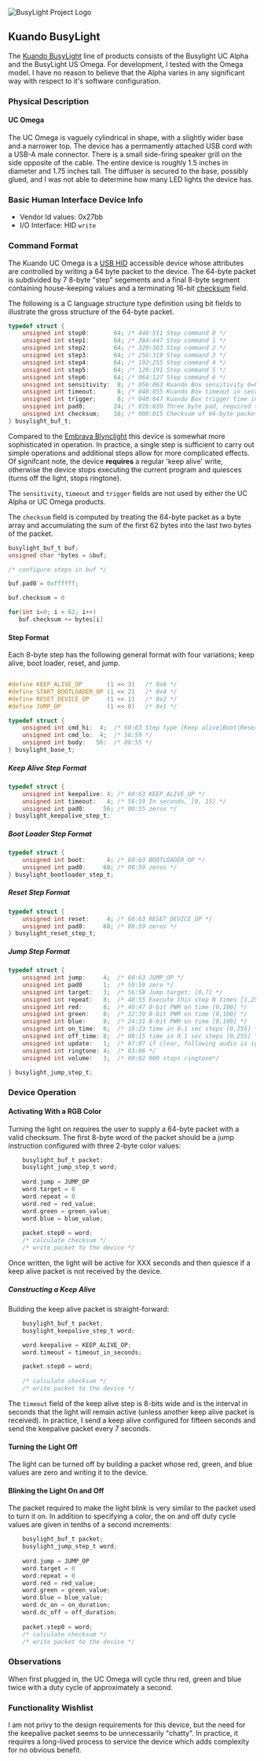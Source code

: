 ![BusyLight Project Logo][1]

## Kuando BusyLight

The [Kuando BusyLight][0] line of products consists of the Busylight
UC Alpha and the BusyLight US Omega. For development, I tested with
the Omega model. I have no reason to believe that the Alpha varies in
any significant way with respect to it's software configuration.

### Physical Description

#### UC Omega

The UC Omega is vaguely cylindrical in shape, with a slightly wider
base and a narrower top. The device has a permamently attached USB
cord with a USB-A male connector. There is a small side-firing speaker
grill on the side opposite of the cable. The entire device is roughly
1.5 inches in diameter and 1.75 inches tall. The diffuser is secured
to the base, possibly glued, and I was not able to determine how many
LED lights the device has.

### Basic Human Interface Device Info

- Vendor Id values: 0x27bb
- I/O Interface: HID `write`

### Command Format

The Kuando UC Omega is a [USB HID][H] accessible device whose
attributes are controlled by writing a 64 byte packet to the device.
The 64-byte packet is subdivided by 7 8-byte "step" segements and a
final 8-byte segment containing house-keeping values and a terminating
16-bit [checksum][CHKSUM] field.

The following is a C language structure type definition using bit
fields to illustrate the gross structure of the 64-byte packet.

```C
typedef struct {
	unsigned int step0:       64; /* 448:511 Step command 0 */
	unsigned int step1:       64; /* 384:447 Step command 1 */
	unsigned int step2:       64; /* 320:383 Step command 2 */
	unsigned int step3:       64; /* 256:319 Step command 3 */
	unsigned int step4:       64; /* 192:255 Step command 4 */
	unsigned int step5:       64; /* 128:191 Step command 5 */
	unsigned int step6:       64; /* 064:127 Step command 6 */
	unsigned int sensitivity:  8; /* 056:063 Kuando Box sensitivity 0=hi, 31=low [0,31] */
	unsigned int timeout:      8; /* 048:055 Kuando Box timeout in seconds [1,30] */
	unsigned int trigger;      8; /* 040:047 Kuando Box trigger time in ms [1, 250] */
	unsigned int pad0;        24; /* 016:039 Three byte pad, required to be 0xffffff */	
	unsigned int checksum;    16; /* 000:015 Checksum of 64-byte packet */
} busylight_buf_t;
```

Compared to the [Embrava Blynclight][Embrava] this device is somewhat more
sophisticated in operation. In practice, a single step is sufficient
to carry out simple operations and additional steps allow for more
complicated effects. Of signifcant note, the device **requires** a regular
'keep alive' write, otherwise the device stops executing the current
program and quiesces (turns off the light, stops ringtone).

The `sensitivity`, `timeout` and `trigger` fields are not used by either
the UC Alpha or UC Omega products.

The `checksum` field is computed by treating the 64-byte packet as a
byte array and accumulating the sum of the first 62 bytes into the
last two bytes of the packet.

```C
busylight_buf_t buf;
unsigned char *bytes = &buf;

/* configure steps in buf */

buf.pad0 = 0xffffff;

buf.checksum = 0

for(int i=0; i < 62; i++)
   buf.checksum += bytes[i]
```


#### Step Format

Each 8-byte step has the following general format with four
variations; keep alive, boot loader, reset, and jump.

```C

#define KEEP_ALIVE_OP       (1 << 3)   /* 0x8 */
#define START_BOOTLOADER_OP (1 << 2)   /* 0x4 */
#define RESET_DEVICE_OP     (1 << 1)   /* 0x2 */
#define JUMP_OP             (1 << 0)   /* 0x1 */

typedef struct {
	unsigned int cmd_hi:  4;  /* 60:63 Step type [Keep alive|Boot|Reset|Jump] */
	unsigned int cmd_lo:  4;  /* 56:59 */
	unsigned int body:   56:  /* 00:55 */
} busylight_base_t;
```

##### Keep Alive Step Format

```C
typedef struct {
    unsigned int keepalive: 4; /* 60:63 KEEP_ALIVE_OP */
	unsigned int timeout:   4; /* 56:59 In seconds, [0, 15] */
	unsigned int pad0:     56; /* 00:55 zeros */
} busylight_keepalive_step_t;	
```

##### Boot Loader Step Format

```C
typedef struct {
    unsigned int boot:      4; /* 60:63 BOOTLOADER_OP */
	unsigned int pad0:     60; /* 00:59 zeros */
} busylight_bootloader_step_t;
```

##### Reset Step Format
```C
typedef struct {
    unsigned int reset:     4; /* 60:63 RESET_DEVICE_OP */
	unsigned int pad0:     60; /* 00:59 zeros */
} busylight_reset_step_t;
```

##### Jump Step Format
```C
typedef struct {
    unsigned int jump:     4;  /* 60:63 JUMP_OP */
	unsigned int pad0      1;  /* 59:59 zero */
	unsigned int target:   3;  /* 56:58 Jump target: [0,7] */
	unsigned int repeat:   8;  /* 48:55 Execute this step N times [1,255] */
	unsigned int red:      8;  /* 40:47 8-bit PWM on time [0,100] */
	unsigned int green:    8;  /* 32:39 8-bit PWM on time [0,100] */
	unsigned int blue:     8;  /* 24:31 8-bit PWM on time [0,100] */
	unsigned int on_time:  8;  /* 16:23 time in 0.1 sec steps [0,255] */
	unsigned int off_time: 8;  /* 08:15 time in 0.1 sec steps [0,255] */
	unsigned int update:   1;  /* 07:07 if clear, following audio is ignored*/
	unsigned int ringtone: 4;  /* 03:06 */
	unsigned int volume:   3;  /* 00:02 000 stops ringtone*/	

} busylight_jump_step_t;
```

### Device Operation


#### Activating With a RGB Color

Turning the light on requires the user to supply a 64-byte packet
with a valid checksum. The first 8-byte word of the packet should
be a jump instruction configured with three 2-byte color values:

```C
    busylight_buf_t packet;
    busylight_jump_step_t word;
    
    word.jump = JUMP_OP
    word.target = 0
    word.repeat = 0
    word.red = red_value;
    word.green = green_value;
    word.blue = blue_value;
    
    packet.step0 = word;
	/* calculate checksum */
	/* write packet to the device */
```

Once written, the light will be active for XXX seconds and then quiesce if
a keep alive packet is not received by the device.

##### Constructing a Keep Alive

Building the keep alive packet is straight-forward:

```C
    busylight_buf_t packet;
    busylight_keepalive_step_t word;

	word.keepalive = KEEP_ALIVE_OP;
	word.timeout = timeout_in_seconds;

	packet.step0 = word;
	
	/* calculate checksum */
	/* write packet to the device */
```

The `timeout` field of the keep alive step is 8-bits wide and is the
interval in seconds that the light will remain active (unless another
keep alive packet is received). In practice, I send a keep alive
configured for fifteen seconds and send the keepalive packet every 7
seconds.

#### Turning the Light Off

The light can be turned off by building a packet whose red, green, and
blue values are zero and writing it to the device.


#### Blinking the Light On and Off

The packet required to make the light blink is very similar to the packet
used to turn it on. In addition to specifying a color, the on and off duty
cycle values are given in tenths of a second increments:

```C
    busylight_buf_t packet;
    busylight_jump_step_t word;
    
    word.jump = JUMP_OP
    word.target = 0
    word.repeat = 0
    word.red = red_value;
    word.green = green_value;
    word.blue = blue_value;
    word.dc_on = on_duration;
	word.dc_off = off_duration;
    
    packet.step0 = word;
	/* calculate checksum */
	/* write packet to the device */
```


### Observations

When first plugged in, the UC Omega will cycle thru red, green and blue twice with
a duty cycle of approximately a second.


### Functionality Wishlist

I am not privy to the design requirements for this device, but the need for the
keepalive packet seems to be unnecessarily "chatty". In practice, it requires a
long-lived process to service the device which adds complexity for no obvious
benefit.


[0]: https://busylight.com
[1]: https://github.com/JnyJny/busylight/blob/master/docs/assets/BusyLightLogo.png
[H]: https://github.com/libusb/hidapi
[Embrava]: https://github.com/JnyJny/busylight/blob/master/docs/devices/embrava.md
[CHKSUM]: https://wikipedia.com/checksum

